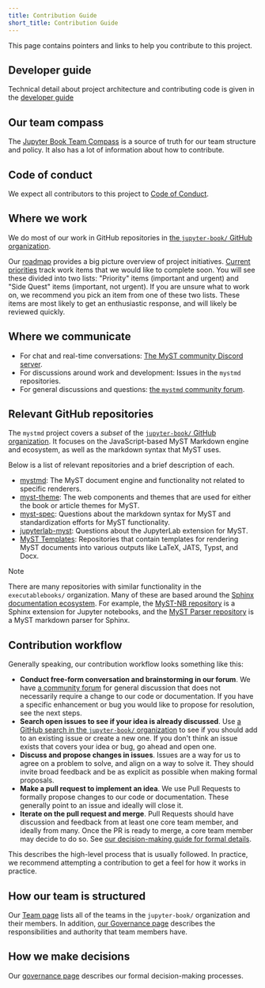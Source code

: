 ```yaml
---
title: Contribution Guide
short_title: Contribution Guide
---
```


This page contains pointers and links to help you contribute to this project.

## Developer guide

Technical detail about project architecture and contributing code is given in the [developer guide](./developer.md)

## Our team compass

The [Jupyter Book Team Compass][compass] is a source of truth for our team structure and policy.
It also has a lot of information about how to contribute.

## Code of conduct

We expect all contributors to this project to [Code of Conduct][coc].

## Where we work

We do most of our work in GitHub repositories in [the `jupyter-book/` GitHub organization](https://github.com/jupyter-book).

Our [roadmap](https://github.com/orgs/jupyter-book/projects/1/views/1) provides a big picture overview of project initiatives.
[Current priorities](https://github.com/orgs/jupyter-book/projects/1/views/7) track work items that we would like to complete soon.
You will see these divided into two lists: "Priority" items (important and urgent) and "Side Quest" items (important, not urgent).
If you are unsure what to work on, we recommend you pick an item from one of these two lists.
These items are most likely to get an enthusiastic response, and will likely be reviewed quickly.

## Where we communicate

- For chat and real-time conversations: [The MyST community Discord server](https://discord.mystmd.org).
- For discussions around work and development: Issues in the `mystmd` repositories.
- For general discussions and questions: [the `mystmd` community forum](https://github.com/jupyter-book/mystmd/discussions).

## Relevant GitHub repositories

The `mystmd` project covers a _subset_ of the [`jupyter-book/` GitHub organization](https://github.com/jupyter-book).
It focuses on the JavaScript-based MyST Markdown engine and ecosystem, as well as the markdown syntax that MyST uses.

Below is a list of relevant repositories and a brief description of each.

- [mystmd](https://github.com/jupyter-book/mystmd): The MyST document engine and functionality not related to specific renderers.
- [myst-theme](https://github.com/jupyter-book/myst-theme): The web components and themes that are used for either the book or article themes for MyST.
- [myst-spec](https://github.com/jupyter-book/myst-spec): Questions about the markdown syntax for MyST and standardization efforts for MyST functionality.
- [jupyterlab-myst](https://github.com/jupyter-book/jupyterlab-myst): Questions about the JupyterLab extension for MyST.
- [MyST Templates](https://github.com/myst-templates): Repositories that contain templates for rendering MyST documents into various outputs like LaTeX, JATS, Typst, and Docx.

> [!NOTE]
> There are many repositories with similar functionality in the `executablebooks/` organization. Many of these are based around the [Sphinx documentation ecosystem](https://www.sphinx-doc.org). For example, the [MyST-NB repository](https://github.com/executablebooks/myst-nb) is a Sphinx extension for Jupyter notebooks, and the [MyST Parser repository](https://github.com/executablebooks/myst-parser) is a MyST markdown parser for Sphinx.

## Contribution workflow

Generally speaking, our contribution workflow looks something like this:

- **Conduct free-form conversation and brainstorming in our forum**. We have [a community forum](https://github.com/jupyter-book/mystmd/discussions) for general discussion that does not necessarily require a change to our code or documentation. If you have a specific enhancement or bug you would like to propose for resolution, see the next steps.
- **Search open issues to see if your idea is already discussed**. Use [a GitHub search in the `jupyter-book/` organization](https://github.com/search?q=org:jupyter-book%20&type=code) to see if you should add to an existing issue or create a new one. If you don't think an issue exists that covers your idea or bug, go ahead and open one.
- **Discuss and propose changes in issues**. Issues are a way for us to agree on a problem to solve, and align on a way to solve it. They should invite broad feedback and be as explicit as possible when making formal proposals.
- **Make a pull request to implement an idea**. We use Pull Requests to formally propose changes to our code or documentation. These generally point to an issue and ideally will close it.
- **Iterate on the pull request and merge**. Pull Requests should have discussion and feedback from at least one core team member, and ideally from many. Once the PR is ready to merge, a core team member may decide to do so. See [our decision-making guide for formal details][governance].

This describes the high-level process that is usually followed.
In practice, we recommend attempting a contribution to get a feel for how it works in practice.

## How our team is structured

Our [Team page][team] lists all of the teams in the `jupyter-book/` organization and their members.
In addition, [our Governance page][governance] describes the responsibilities and authority that team members have.

## How we make decisions

Our [governance page][governance] describes our formal decision-making processes.

[compass]: https://compass.jupyterbook.org
[coc]: https://compass.jupyterbook.org/code-of-conduct
[team]: https://compass.jupyterbook.org/team
[governance]: https://compass.jupyterbook.org/team
[decisions]: https://compass.jupyterbook.org/team
